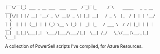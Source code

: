 ```
 __  __ _                           __ _        _                        
|  \/  (_) ___ _ __ ___  ___  ___  / _| |_     / \    _____   _ _ __ ___ 
| |\/| | |/ __| '__/ _ \/ __|/ _ \| |_| __|   / _ \  |_  / | | | '__/ _ \
| |  | | | (__| | | (_) \__ \ (_) |  _| |_   / ___ \  / /| |_| | | |  __/
|_|  |_|_|\___|_|  \___/|___/\___/|_|  \__| /_/   \_\/___|\__,_|_|  \___|

```

A collection of PowerSell scripts I've compiled, for Azure Resources.
